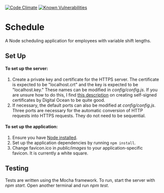 [![Code Climate](https://codeclimate.com/github/arikalfus/Schedule/badges/gpa.svg)](https://codeclimate.com/github/arikalfus/Schedule) [![Known Vulnerabilities](https://snyk.io/test/github/arikalfus/schedule/badge.svg)](https://snyk.io/test/github/arikalfus/schedule)

# Schedule

A Node scheduling application for employees with variable shift lengths.

## Set Up

#### To set up the server:

1. Create a private key and certificate for the HTTPS server. The certificate is expected to be "localhost.crt" and 
the key is expected to be "localhost.key." These names can be modified in _config/config.js_. If you are unsure how 
to do this, I find [this description](https://www.digitalocean.com/community/tutorials/openssl-essentials-working-with-ssl-certificates-private-keys-and-csrs)
on creating self-signed certificates by Digital Ocean to be quite good.
2. If necessary, the default ports can also be modified at _config/config.js_. Three ports are necessary for the 
automatic conversion of HTTP requests into HTTPS requests. They do not need to be sequential.

#### To set up the application:

1. Ensure you have [Node installed](https://nodejs.org/en/download/).
2. Set up the application dependencies by running `npm install`.
3. Change favicon.ico in _public/images_ to your application-specific favicon. It is currently a white square.

## Testing

Tests are written using the Mocha framework. To run, start the server with _npm start_. Open another terminal and run _npm test_.
